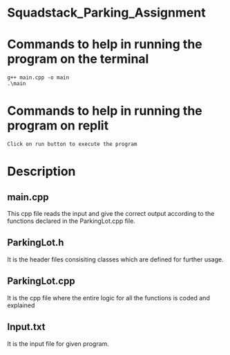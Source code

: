 # Squadstack_Parking_Assignment

# Commands to help in running the program on the terminal
```
g++ main.cpp -o main
.\main

```
# Commands to help in running the program on replit
```
Click on run button to execute the program
```

# Description

## main.cpp
This cpp file reads the input and give the correct output according to the functions declared in the ParkingLot.cpp file.

## ParkingLot.h
It is the header files consisiting classes which are defined for further usage.

## ParkingLot.cpp
It is the cpp file where the entire logic for all the functions is coded and explained

## Input.txt
It is the input file for given program.